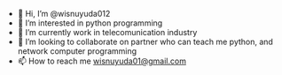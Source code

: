 - 👋 Hi, I’m @wisnuyuda012
- 👀 I’m interested in python programming
- 🌱 I’m currently work in telecomunication industry
- 💞️ I’m looking to collaborate on partner who can teach me python, and network computer programming
- 📫 How to reach me wisnuyuda01@gmail.com

<!---
wisnuyuda012/wisnuyuda012 is a ✨ special ✨ repository because its `README.md` (this file) appears on your GitHub profile.
You can click the Preview link to take a look at your changes.
--->
